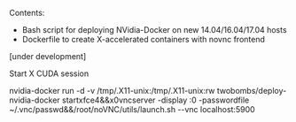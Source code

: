 Contents:

- Bash script for deploying NVidia-Docker on new 14.04/16.04/17.04 hosts
- Dockerfile to create X-accelerated containers with novnc frontend

[under development] 

Start X CUDA session

nvidia-docker run -d -v /tmp/.X11-unix:/tmp/.X11-unix:rw twobombs/deploy-nvidia-docker startxfce4&&x0vncserver -display :0 -passwordfile ~/.vnc/passwd&&/root/noVNC/utils/launch.sh --vnc localhost:5900

